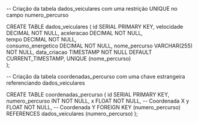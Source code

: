 -- Criação da tabela dados_veiculares com uma restrição UNIQUE no campo numero_percurso

CREATE TABLE dados_veiculares (
id SERIAL PRIMARY KEY,
velocidade DECIMAL NOT NULL, 
aceleracao DECIMAL NOT NULL,  
tempo DECIMAL NOT NULL,     
consumo_energetico DECIMAL NOT NULL, 
nome_percurso VARCHAR(255) NOT NULL, 
data_criacao TIMESTAMP NOT NULL DEFAULT CURRENT_TIMESTAMP, 
UNIQUE (nome_percurso)              
);


-- Criação da tabela coordenadas_percurso com uma chave estrangeira referenciando dados_veiculares

CREATE TABLE coordenadas_percurso (
id SERIAL PRIMARY KEY,
numero_percurso INT NOT NULL,
x FLOAT NOT NULL,   -- Coordenada X
y FLOAT NOT NULL,   -- Coordenada Y
FOREIGN KEY (numero_percurso) REFERENCES dados_veiculares (numero_percurso)
);
